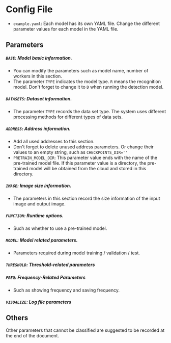 # Config File
- `example.yaml`: Each model has its own YAML file. Change the different parameter values for each model in the YAML file.

## Parameters

##### `BASE`: Model basic information.
- You can modify the parameters such as model name, number of workers in this section.
- The parameter `TYPE` indicates the model type. `R` means the recognition model. Don't forget to change it to `D` when running the detection model.

##### `DATASETS`: Dataset information.   
- The parameter `TYPE` records the data set type. The system uses different processing methods for different types of data sets.

##### `ADDRESS`: Address information.   
- Add all used addresses to this section. 
- Don't forget to delete unused address parameters. Or change their values to an empty string, such as `CHECKPOINTS_DIR=''`
- `PRETRAIN_MODEL_DIR`: This parameter value ends with the name of the pre-trained model file.
 If this parameter value is a directory, the pre-trained model will be obtained from the cloud and stored in this directory.

##### `IMAGE`: Image size information.
- The parameters in this section record the size information of the input image and output image.

##### `FUNCTION`: Runtime options.
- Such as whether to use a pre-trained model.

##### `MODEL`: Model related parameters.
- Parameters required during model training / validation / test.

##### `THRESHOLD`: Threshold-related parameters

##### `FREQ`: Frequency-Related Parameters
- Such as showing frequency and saving frequency.

##### `VISUALIZE`: Log file parameters

## Others
Other parameters that cannot be classified are suggested to be recorded at the end of the document.